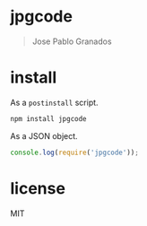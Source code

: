 # jpgcode

> Jose Pablo Granados

# install

As a `postinstall` script.

```bash
npm install jpgcode
```

As a JSON object.

```js
console.log(require('jpgcode'));
```

# license

MIT
